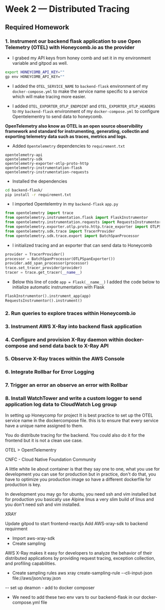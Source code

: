 # Week 2 — Distributed Tracing

## Required Homework

### 1. Instrument our backend flask application to use Open Telemetry (OTEL) with Honeycomb.io as the provider

- I grabed my API keys from honey comb and set it in my environment variable and gitpod as well.
```sh
export HONEYCOMB_API_KEY=""
gp env HONEYCOMB_API_KEY=""
```
- I added the `OTEL_SERVICE_NAME` to `backend-flask` environment of my `docker-compose.yml` to make the service name specific to a service which will make tracing more easier.

- I added `OTEL_EXPORTER_OTLP_ENDPOINT` and `OTEL_EXPORTER_OTLP_HEADERS` to my `backend-flask` environment of my `docker-compose.yml` to configure Opentelementry to send data to honeycomb.

**OpenTelemetry also know as OTEL is an open source observibility framework and standard for instrumenting, generating, collectin and exporting telemetry data such as traces, metrics and logs.**

- Added `Opentelemetry` dependencies to `requirement.txt`
```
opentelemetry-api 
opentelemetry-sdk 
opentelemetry-exporter-otlp-proto-http 
opentelemetry-instrumentation-flask 
opentelemetry-instrumentation-requests
```
- Installed the dependencies
```sh
cd backend-flask/
pip install -r requirement.txt
```

- I imported Opentelemtry in my `backend-flask` `app.py`
```py
from opentelemetry import trace
from opentelemetry.instrumentation.flask import FlaskInstrumentor
from opentelemetry.instrumentation.requests import RequestsInstrumentor
from opentelemetry.exporter.otlp.proto.http.trace_exporter import OTLPSpanExporter
from opentelemetry.sdk.trace import TracerProvider
from opentelemetry.sdk.trace.export import BatchSpanProcessor
```

- I initialized tracing and an exporter that can send data to Honeycomb
```py
provider = TracerProvider()
processor = BatchSpanProcessor(OTLPSpanExporter())
provider.add_span_processor(processor)
trace.set_tracer_provider(provider)
tracer = trace.get_tracer(__name__)
```

- Below this line of code `app = Flask(__name__)` I added the code below to initialize automatic instrumentation with Flask

```py
FlaskInstrumentor().instrument_app(app)
RequestsInstrumentor().instrument()
```





### 2. Run queries to explore traces within Honeycomb.io


### 3. Instrument AWS X-Ray into backend flask application


### 4. Configure and provision X-Ray daemon within docker-compose and send data back to X-Ray API


### 5. Observe X-Ray traces within the AWS Console

### 6. Integrate Rollbar for Error Logging


### 7. Trigger an error an observe an error with Rollbar


### 8. Install WatchTower and write a custom logger to send application log data to CloudWatch Log group


In setting up Honeycomp for project
It is best practice to set up the OTEL service name in the dockercompose file. this is to ensure that every service have a unique name assigned to them.

You do distribute tracing for the backend.
You could also do it for the frontend but it is not a clean use case.

OTEL > OpentTelementry

CNFC - Cloud Native Foundation Community

A little white lie about container is that they say one to one, 
what you use for development you can use for production
but in practice, don't do that, you have to optimize you production image so have a different dockerfile for production is key.

In development you may go for ubuntu, you need ssh and vim installed 
but for production you basically use Alpine linus a very slim build of linus and you don't need ssh and vim installed.

XRAY

Update gitpod to start frontend-reactjs
Add AWS-xray-sdk to backend requirment
- Import aws-xray-sdk
- Create sampling

AWS X-Ray makes it easy for developers to analyze the behavior of their distributed applications by providing request tracing, exception collection, and profiling capabilities.

- Create sampling rules
aws xray create-sampling-rule --cli-input-json file://aws/json/xray.json

-- set up deamon - add to docker composer

- We need to add these two env vars to our backend-flask in our docker-compose.yml file
